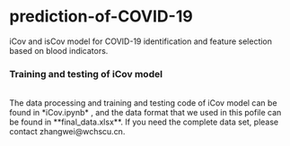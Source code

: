 # prediction-of-COVID-19
iCov and isCov model for COVID-19 identification and feature selection based on blood indicators.
<br>
### Training and testing of iCov model
<br>
The data processing and training and testing code of iCov model can be found in  *iCov.ipynb* , and the data format that we used in this pofile can be found in **final_data.xlsx**. If you need the complete data set, please contact zhangwei@wchscu.cn.
